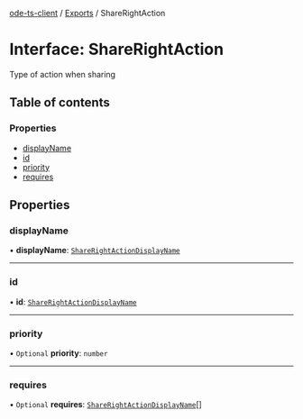[ode-ts-client](../README.md) / [Exports](../modules.md) / ShareRightAction

# Interface: ShareRightAction

Type of action when sharing

## Table of contents

### Properties

- [displayName](ShareRightAction.md#displayname)
- [id](ShareRightAction.md#id)
- [priority](ShareRightAction.md#priority)
- [requires](ShareRightAction.md#requires)

## Properties

### displayName

• **displayName**: [`ShareRightActionDisplayName`](../modules.md#sharerightactiondisplayname)

___

### id

• **id**: [`ShareRightActionDisplayName`](../modules.md#sharerightactiondisplayname)

___

### priority

• `Optional` **priority**: `number`

___

### requires

• `Optional` **requires**: [`ShareRightActionDisplayName`](../modules.md#sharerightactiondisplayname)[]
